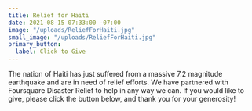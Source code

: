 ```yaml
---
title: Relief for Haiti
date: 2021-08-15 07:33:00 -07:00
image: "/uploads/ReliefForHaiti.jpg"
small_image: "/uploads/ReliefForHaiti.jpg"
primary_button:
  label: Click to Give
---
```


The nation of Haiti has just suffered from a massive 7.2 magnitude earthquake and are in need of relief efforts. We have partnered with Foursquare Disaster Relief to help in any way we can. If you would like to give, please click the button below, and thank you for your generosity!